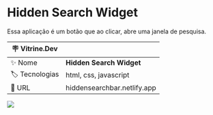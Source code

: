 # Hidden Search Widget

Essa aplicação é um botão que ao clicar, abre uma janela de pesquisa.

| :placard: Vitrine.Dev |     |
| -------------  | --- |
| :sparkles: Nome        | **Hidden Search Widget**
| :label: Tecnologias | html, css, javascript
| :rocket: URL         | hiddensearchbar.netlify.app

<!-- Inserir imagem com a #vitrinedev ao final do link -->
![](https://user-images.githubusercontent.com/72042885/210365399-2353c841-be9a-4b1b-be5a-19e2719bffeb.JPG#vitrinedev)



